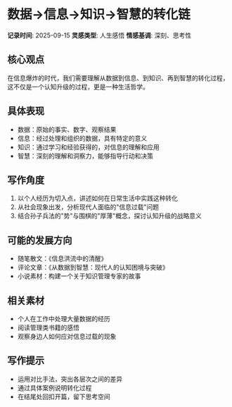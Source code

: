 # 数据->信息->知识->智慧的转化链

**记录时间**: 2025-09-15
**灵感类型**: 人生感悟
**情感基调**: 深刻、思考性

## 核心观点
在信息爆炸的时代，我们需要理解从数据到信息、到知识、再到智慧的转化过程，这不仅是一个认知升级的过程，更是一种生活哲学。

## 具体表现
- 数据：原始的事实、数字、观察结果
- 信息：经过处理和组织的数据，具有特定的意义
- 知识：通过学习和经验获得的，对信息的理解和应用
- 智慧：深刻的理解和洞察力，能够指导行动和决策

## 写作角度
1. 以个人经历为切入点，讲述如何在日常生活中实践这种转化
2. 从社会现象出发，分析现代人面临的"信息过载"问题
3. 结合孙子兵法的"势"与围棋的"厚薄"概念，探讨认知升级的战略意义

## 可能的发展方向
- 随笔散文：《信息洪流中的清醒》
- 评论文章：《从数据到智慧：现代人的认知困境与突破》
- 小说素材：构建一个关于知识管理专家的故事

## 相关素材
- 个人在工作中处理大量数据的经历
- 阅读管理类书籍的感悟
- 观察身边人如何应对信息过载的现象

## 写作提示
- 运用对比手法，突出各层次之间的差异
- 通过具体案例说明转化过程
- 在结尾处回扣开篇，留下思考空间